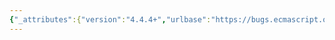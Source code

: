 ```yaml
---
{"_attributes":{"version":"4.4.4+","urlbase":"https://bugs.ecmascript.org/","maintainer":"dherman@mozilla.com"},"bug":{"bug_id":828,"creation_ts":"2012-10-26 16:53:00 -0700","short_desc":"Static Semantics: LexicallyDeclaredNames, Typo: \"OuerStatementList\" => \"OuterStatementList\"","delta_ts":"2012-11-23 09:45:49 -0800","product":"Draft for 6th Edition","component":"editorial issue","version":"Rev 11: October 26, 2012 Draft","rep_platform":"All","op_sys":"All","bug_status":"RESOLVED","resolution":"FIXED","priority":"Normal","bug_severity":"enhancement","everconfirmed":true,"reporter":{"uid":"waldron.rick","name":"Rick Waldron"},"assigned_to":{"uid":"allen","name":"Allen Wirfs-Brock"},"cc":["jmdyck","waldron.rick"],"long_desc":[{"commentid":2209,"comment_count":0,"who":{"uid":"waldron.rick","name":"Rick Waldron"},"bug_when":"2012-10-26 16:53:27 -0700"},{"commentid":2215,"comment_count":1,"who":{"uid":"jmdyck","name":"Michael Dyck"},"bug_when":"2012-10-26 19:10:56 -0700","thetext":"The typo occurs in 14.1 \"Script\",\nin the first production under each of:\n\"Static Semantics: LexicallyDeclaredNames\"\n\"Static Semantics: LexicallyScopedDeclarations\",\n\"Static Semantics: VarDeclaredNames\"\n\"Static Semantics: VarScopedDeclarations\""},{"commentid":2216,"comment_count":2,"who":{"uid":"waldron.rick","name":"Rick Waldron"},"bug_when":"2012-10-26 19:43:02 -0700","thetext":"Thanks for the heads up, I suspect that Allen generally does a find/replace all for typos :)"},{"commentid":2295,"comment_count":3,"who":{"uid":"allen","name":"Allen Wirfs-Brock"},"bug_when":"2012-10-29 17:05:47 -0700","thetext":"fixed in rev 12 editor's draft"},{"commentid":2677,"comment_count":4,"who":{"uid":"allen","name":"Allen Wirfs-Brock"},"bug_when":"2012-11-23 09:45:49 -0800","thetext":"corrected in rev 12, Nov. 22, 2012 draft"}]}}
---
```

